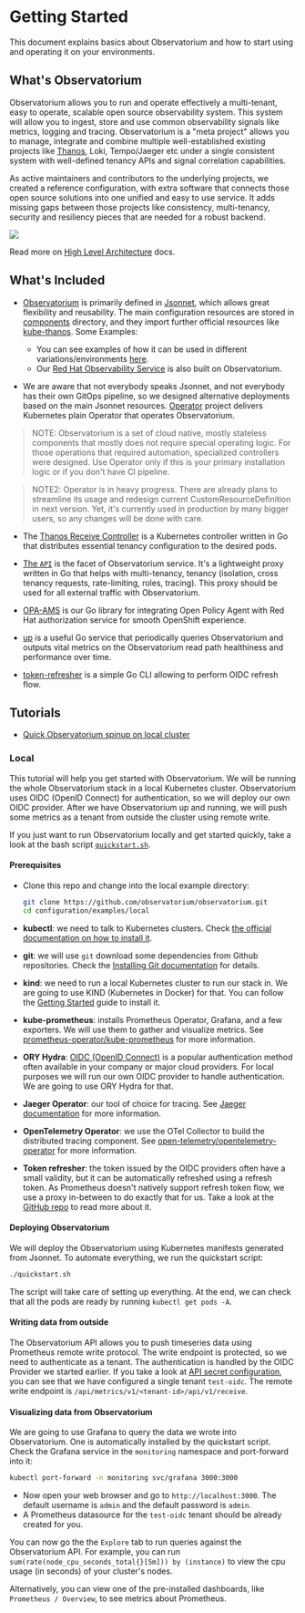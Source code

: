 # Getting Started

This document explains basics about Observatorium and how to start using and operating it on your environments.

## What's Observatorium

Observatorium allows you to run and operate effectively a multi-tenant, easy to operate, scalable open source observability system. This system will allow you to ingest, store and use common observability signals like metrics, logging and tracing. Observatorium is a "meta project" allows you to manage, integrate and combine multiple well-established existing projects like [Thanos](https://thanos.io), Loki, Tempo/Jaeger etc under a single consistent system with well-defined tenancy APIs and signal correlation capabilities.

As active maintainers and contributors to the underlying projects, we created a reference configuration, with extra software that connects those open source solutions into one unified and easy to use service. It adds missing gaps between those projects like consistency, multi-tenancy, security and resiliency pieces that are needed for a robust backend.

![](/docs/design/Observatorium-High-Level.png)

Read more on [High Level Architecture](/docs/design/architecture.md) docs.

## What's Included

* [Observatorium](https://github.com/observatorium/observatorium) is primarily defined in [Jsonnet](https://jsonnet.org/), which allows great flexibility and reusability. The main configuration resources are stored in [components](https://github.com/observatorium/observatorium/tree/main/configuration/components) directory, and they import further official resources like [kube-thanos](https://github.com/thanos-io/kube-thanos). Some Examples:
  * You can see examples of how it can be used in different variations/environments [here](https://github.com/observatorium/observatorium/tree/main/configuration/examples).
  * Our [Red Hat Observability Service](https://github.com/rhobs/configuration) is also built on Observatorium.

* We are aware that not everybody speaks Jsonnet, and not everybody has their own GitOps pipeline, so we designed alternative deployments based on the main Jsonnet resources. [Operator](https://github.com/observatorium/operator) project delivers Kubernetes plain Operator that operates Observatorium.

> NOTE: Observatorium is a set of cloud native, mostly stateless components that mostly does not require special operating logic. For those operations that required automation, specialized controllers were designed. Use Operator only if this is your primary installation logic or if you don't have CI pipeline.

> NOTE2: Operator is in heavy progress. There are already plans to streamline its usage and redesign current CustomResourceDefinition in next version. Yet, it's currently used in production by many bigger users, so any changes will be done with care.

* The [Thanos Receive Controller](https://github.com/observatorium/thanos-receive-controller) is a Kubernetes controller written in Go that distributes essential tenancy configuration to the desired pods.

* [The `API`](https://github.com/observatorium/api) is the facet of Observatorium service. It's a lightweight proxy written in Go that helps with multi-tenancy, tenancy (isolation, cross tenancy requests, rate-limiting, roles, tracing). This proxy should be used for all external traffic with Observatorium.

* [OPA-AMS](https://github.com/observatorium/opa-ams) is our Go library for integrating Open Policy Agent with Red Hat authorization service for smooth OpenShift experience.

* [up](https://github.com/observatorium/up) is a useful Go service that periodically queries Observatorium and outputs vital metrics on the Observatorium read path healthiness and performance over time.

* [token-refresher](https://github.com/observatorium/token-refresher) is a simple Go CLI allowing to perform OIDC refresh flow.

## Tutorials

* [Quick Observatorium spinup on local cluster](#local)

### Local

This tutorial will help you get started with Observatorium. We will be running the whole Observatorium stack in a local Kubernetes cluster. Observatorium uses OIDC (OpenID Connect) for authentication, so we will deploy our own OIDC provider. After we have Observatorium up and running, we will push some metrics as a tenant from outside the cluster using remote write.

If you just want to run Observatorium locally and get started quickly, take a look at the bash script [`quickstart.sh`](../../configuration/examples/local/quickstart.sh).

#### Prerequisites

- Clone this repo and change into the local example directory:

  ```bash
  git clone https://github.com/observatorium/observatorium.git
  cd configuration/examples/local
  ```

- **kubectl**: we need to talk to Kubernetes clusters. Check [the official documentation on how to install it](https://kubernetes.io/docs/tasks/tools/#kubectl).

- **git**: we will use `git` download some dependencies from Github repositories. Check the [Installing Git documentation](https://git-scm.com/book/en/v2/Getting-Started-Installing-Git) for details.

- **kind**: we need to run a local Kubernetes cluster to run our stack in. We are going to use KIND (Kubernetes in Docker) for that. You can follow the [Getting Started](https://kind.sigs.k8s.io/docs/user/quick-start/) guide to install it.

- **kube-prometheus**: installs Prometheus Operator, Grafana, and a few exporters. We will use them to gather and visualize metrics. See [prometheus-operator/kube-prometheus](https://github.com/prometheus-operator/kube-prometheus) for more information.

- **ORY Hydra**: [OIDC (OpenID Connect)](https://openid.net/connect/) is a popular authentication method often available in your company or major cloud providers. For local purposes we will run our own OIDC provider to handle authentication. We are going to use ORY Hydra for that.

- **Jaeger Operator**: our tool of choice for tracing. See [Jaeger documentation](https://www.jaegertracing.io/docs/latest/operator/) for more information.

- **OpenTelemetry Operator**: we use the OTel Collector to build the distributed tracing component. See [open-telemetry/opentelemetry-operator](https://github.com/open-telemetry/opentelemetry-operator) for more information.

- **Token refresher**: the token issued by the OIDC providers often have a small validity, but it can be automatically refreshed using a refresh token. As Prometheus doesn't natively support refresh token flow, we use a proxy in-between to do exactly that for us. Take a look at the [GitHub repo](https://github.com/observatorium/token-refresher) to read more about it.

#### Deploying Observatorium

We will deploy the Observatorium using Kubernetes manifests generated from Jsonnet. To automate everything, we run the quickstart script:

```sh
./quickstart.sh
```

The script will take care of setting up everything. At the end, we can check that all the pods are ready by running `kubectl get pods -A`.

#### Writing data from outside

The Observatorium API allows you to push timeseries data using Prometheus remote write protocol. The write endpoint is protected, so we need to authenticate as a tenant. The authentication is handled by the OIDC Provider we started earlier. If you take a look at [API secret configuration](../../configuration/examples/local/manifests/observatorium/api-secret.yaml), you can see that we have configured a single tenant `test-oidc`. The remote write endpoint is `/api/metrics/v1/<tenant-id>/api/v1/receive`.

#### Visualizing data from Observatorium

We are going to use Grafana to query the data we wrote into Observatorium. One is automatically installed by the quickstart script. Check the Grafana service in the `monitoring` namespace and port-forward into it:

```sh
kubectl port-forward -n monitoring svc/grafana 3000:3000
```

* Now open your web browser and go to `http://localhost:3000`. The default username is `admin` and the default password is `admin`.
* A Prometheus datasource for the `test-oidc` tenant should be already created for you.

You can now go the the `Explore` tab to run queries against the Observatorium API. For example, you can run `sum(rate(node_cpu_seconds_total{}[5m])) by (instance)` to view the cpu usage (in seconds) of your cluster's nodes.

Alternatively, you can view one of the pre-installed dashboards, like `Prometheus / Overview`, to see metrics about Prometheus.
